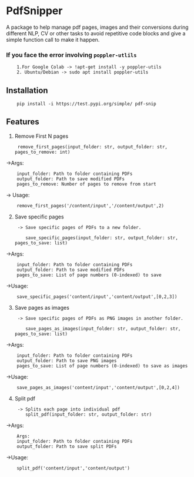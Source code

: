 
# PdfSnipper
A package to help manage pdf pages, images and their conversions during different NLP, CV or other tasks to avoid repetitive code blocks and give a simple function call to make it happen.

### If you face the error involving `poppler-utlils`
        1.For Google Colab -> !apt-get install -y poppler-utils
        2. Ubuntu/Debian -> sudo apt install poppler-utils

## Installation
        pip install -i https://test.pypi.org/simple/ pdf-snip
## Features
1. Remove First N pages

        remove_first_pages(input_folder: str, output_folder: str, pages_to_remove: int)

->Args:

        input_folder: Path to folder containing PDFs
        output_folder: Path to save modified PDFs
        pages_to_remove: Number of pages to remove from start 
-> Usage:

        remove_first_pages('/content/input','/content/output',2)


2. Save specific pages
        
        -> Save specific pages of PDFs to a new folder.

           save_specific_pages(input_folder: str, output_folder: str, pages_to_save: list)
->Args:

        input_folder: Path to folder containing PDFs
        output_folder: Path to save modified PDFs
        pages_to_save: List of page numbers (0-indexed) to save

->Usage:

        save_specific_pages('content/input','content/output',[0,2,3])

3. Save pages as images

        -> Save specific pages of PDFs as PNG images in another folder.

           save_pages_as_images(input_folder: str, output_folder: str, pages_to_save: list)

->Args:

        input_folder: Path to folder containing PDFs
        output_folder: Path to save PNG images
        pages_to_save: List of page numbers (0-indexed) to save as images

->Usage:

        save_pages_as_images('content/input','content/output',[0,2,4])

4. Split pdf

        -> Splits each page into individual pdf
           split_pdf(input_folder: str, output_folder: str)
->Args:

        Args:
        input_folder: Path to folder containing PDFs
        output_folder: Path to save split PDFs

->Usage:

        split_pdf('content/input','content/output')


